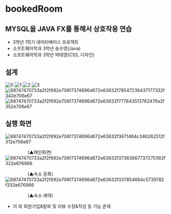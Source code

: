 # bookedRoom

## MYSQL을 JAVA FX를 통해서 상호작용 연습
- 3학년 1학기 데이터베이스 프로젝트
- 소프트웨어학과 3학년 송수영(Java)
- 소프트웨어학과 3학년 박태영(CSS, 디자인)

## 설계
![0](https://github.com/SuYoungSong/EveryHotel/assets/80526924/c9030251-1eb6-4dde-885e-71cc7bcb9037)
![1](https://github.com/SuYoungSong/EveryHotel/assets/80526924/f41097f5-0862-46db-9926-f2898a18027d)
![2](https://github.com/SuYoungSong/EveryHotel/assets/80526924/584d8ee9-6106-44fc-9d78-0bdd79510771)
![3](https://github.com/SuYoungSong/EveryHotel/assets/80526924/706898da-d48e-463e-b8f3-e13721a820ff)
![68747470733a2f2f692e706f7374696d672e63632f78547236437177332f342e706e67](https://github.com/SuYoungSong/EveryHotel/assets/80526924/28779227-f20f-41d4-9faf-7710ccb1a328)
![68747470733a2f2f692e706f7374696d672e63632f777643513762476a2f352e706e67](https://github.com/SuYoungSong/EveryHotel/assets/80526924/c045cf03-47b3-4b08-8213-c93a35c6c8a9)


## 실행 화면

![68747470733a2f2f692e706f7374696d672e63632f3671464c346262512f312e706e67](https://github.com/SuYoungSong/EveryHotel/assets/80526924/79d56735-3b06-4a06-979b-fba28fed493c)

　　　　　(▲메인화면)<br>
![68747470733a2f2f692e706f7374696d672e63632f37363667737270362f322e676966](https://github.com/SuYoungSong/EveryHotel/assets/80526924/78e18bf7-b313-4864-a9f3-ee4b4dff03a8)


　　　　　(▲숙소 등록)<br>
![68747470733a2f2f692e706f7374696d672e63632f337854664c5739782f332e676966](https://github.com/SuYoungSong/EveryHotel/assets/80526924/8106af69-6163-46b1-8394-b82f8488a47c)

　　　　　(▲숙소 예약)<br>


 - 이 외 회원가입&탈퇴 및 리뷰 수정&작성 등 기능 존재


